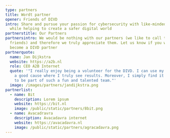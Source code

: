 ```yaml
---
type: partners
title: Wordt partner
opener: Friends of DIVD
intro: Share and pursue your passion for cybersecurity with like-minded people
  while helping to create a safer digital world
partnerstitle: Our Partners
partnersintro: We would be nothing with our partners (we like to call them
  friends) and therefore we truly appreciate them. Let us know if you want to
  become a DIVD partner
partnerquote:
  name: Jan Dijkstra
  website: https://a2b.nl
  role: CEO A2B Internet
  quote: '"I really enjoy being a volunteer for the DIVD. I can use my skills for
    a good cause where I truly see results. Moreover, I simply find it fantastic
    to be part of such a fun and talented team."'
  image: /images/partners/jandijkstra.png
partnerlist:
  - name: Bit
    description: Lorem ipsum
    website: https://bit.nl
    image: /public/static/partners/8bit.png
  - name: Avacadravra
    description: Avacadavra internet
    website: https://avacadavra.nl
    image: /public/static/partners/agracadavra.png
---
```

